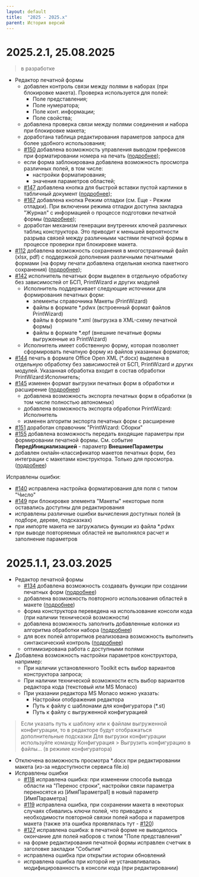 ```yaml
---
layout: default
title:  "2025 - 2025.x"
parent: История версий
---
```


# 2025.2.1, 25.08.2025

> в разработке

* Редактор печатной формы
  * добавлен контроль связи между полями в наборах (при блокировке макета). Проверка используется для полей:
    * Поле представления;
    * Поле нумератора;
    * Поле конт. информации;
    * Поле свойства;
  * добавлена проверка связи между полями соединения и набора при блокировке макета;
  * доработана таблица редактирования параметров запроса для более удобного использования;
  * [#150](https://github.com/vandalsvq/printwizard/issues/150) добавлена возможность управления выводом префиксов при форматировании номера на печать ([подробнее](../guide/ch_02_12.html));
  * если форма заблокирована добавлена возможность просмотра различных полей, в том числе:
    * настройки форматирования;
    * значения параметров областей;
  * [#147](https://github.com/vandalsvq/printwizard/issues/147) добавлена кнопка для быстрой вставки пустой картинки в табличный документ ([подробнее](../guide/ch_02_10.html));
  * [#167](https://github.com/vandalsvq/printwizard/issues/167) добавлена кнопка Режим отладки (см. Еще - Режим отладки). При включении режима отладки доступна закладка "Журнал" с информацией о процессе подготовки печатной формы ([подробнее](../guide/ch_02_01.html));
  * доработан механизм генерации внутренних ключей различных таблиц конструктора. Это приводит к меньшей вероятности разрыва связей между различными частями печатной формы в процессе проверки при блокировке макета.
* [#112](https://github.com/vandalsvq/printwizard/issues/112) добавлена возможность сохранения в многостраничный файл (xlsx, pdf) с поддержкой дополнения различными печатными формами (на форму печати добавлена отдельная кнопка пакетного сохранения) ([подробнее](../guide/ch_01_19.html));
* [#142](https://github.com/vandalsvq/printwizard/issues/142) исполнитель печатных форм выделен в отдельную обработку без зависимостей от БСП, PrintWizard и других модулей
  * Исполнитель поддерживает следующие источники для формирования печатных форм:
    * элементы справочника Макеты (PrintWizard)
    * файлы в формате *.pdwx (встроенный формат файлов PrintWizard)
    * файлы в формате *.xml (выгрузка в XML-схему печатной формы)
    * файлы в формате *.epf (внешние печатные формы выгруженные из PrintWizard)
  * Исполнитель имеет собственную форму, которая позволяет сформировать печатную форму из файлов указанных форматов;
* [#144](https://github.com/vandalsvq/printwizard/issues/144) печать в формате Office Open XML (*.docx) выделена в отдельную обработку без зависимостей от БСП, PrintWizard и других модулей. Указанная обработка входит в состав обработки PrintWizard:Исполнитель;
* [#145](https://github.com/vandalsvq/printwizard/issues/145) изменен формат выгрузки печатных форм в обработки и расширение ([подробнее](../guide/ch_01_04.html))
  * добавлена возможность экспорта печатных форм в обработки (в том числе полностью автономных)
  * добавлена возможность экспорта обработки PrintWizard: Исполнитель
  * изменен алгоритм экспорта печатных форм с расширение
* [#151](https://github.com/vandalsvq/printwizard/issues/151) доработан справочник "PrintWizard: Сборки"
* [#155](https://github.com/vandalsvq/printwizard/issues/155) добавлена возможность передать входящие параметры при формировании печатной формы. См. событие **ПередИнициализацией** - параметр **ВнешниеПараметры**
* добавлен онлайн-классификатор макетов печатных форм, без интеграции с макетами конструктора. Только для просмотра. ([подробнее](../guide/ch_01_22.html))

Исправлены ошибки:
* [#140](https://github.com/vandalsvq/printwizard/issues/140) исправлена настройка форматирования для поля с типом "Число"
* [#149](https://github.com/vandalsvq/printwizard/issues/149) при блокировке элемента "Макеты" некоторые поля оставались доступны для редактирования
* исправлены различные ошибки вычисления доступных полей (в подборе, дереве, подсказках)
* при импорте макета не загружались функции из файла *.pdwx
* при выводе повторяемых областей не выполнялся расчет и заполнение параметров

# 2025.1.1, 23.03.2025
* Редактор печатной формы
  * [#134](https://github.com/vandalsvq/printwizard/issues/134) добавлена возможность создавать функции при создании печатных форм ([подробнее](../guide/ch_02_09.html))
  * добавлена возможность повторного использования областей в макете ([подробнее](../guide/ch_02_07.html))
  * форма конструктора переведена на использование консоли кода (при наличии технической возможности)
  * добавлена возможность заполнить добавленные колонки из алгоритма обработки набора ([подробнее](../guide/ch_02_05.html))
  * для всех полей алгоритмов реализована возможность выполнить синтаксический контроль ([подробнее](../guide/ch_01_20.html))
  * оптимизирована работа с доступными полями
* Добавлена возможность настройки параметров конструктора, например:
  * При наличии установленного Toolkit есть выбор вариантов конструктора запроса;
  * При наличии технической возможности есть выбор вариантов редактора кода (текстовый или MS Monaco)
  * При указании редактора MS Monaco можно указать:
    * Настройки отображения редактора
    * Путь к файлу с шаблонами для конфигуратора (*.st)
    * Путь к файлу с выгруженной конфигурацией

> Если указать путь к шаблону или к файлам выгруженной конфигурации, то в редакторе будут отображаться дополнительные подсказки
> Для выгрузки конфигурации используйте команду Конфигурация > Выгрузить конфигурацию в файлы... (в режиме конфигуратора)

* Отключена возможность просмотра *.docx при редактировании макета (из-за недоступности сервиса file.io)
* Исправлены ошибки
  * [#118](https://github.com/vandalsvq/printwizard/issues/118) исправлена ошибка: при изменении способа вывода области на "Перенос строки", настройки связи параметра переносятся из [ИмяПараметра1] в новый параметр [ИмяПараметра]
  * [#119](https://github.com/vandalsvq/printwizard/issues/119) исправлена ошибка, при сохранении макета в некоторых случаях сбивались ключи полей, что приводило к необходимости повторной связки полей набора и параметров макета (также эта ошибка проявлялась тут - [#120](https://github.com/vandalsvq/printwizard/issues/120))
  * [#127](https://github.com/vandalsvq/printwizard/issues/127) исправлена ошибка: в печатной форме не выводилось окончание для полей наборов с типом "Поле представления"
  * на форме редактирования печатной формы исправлен счетчик в заголовке закладки "События"
  * исправлена ошибка при открытии истории обновлений
  * исправлена ошибка при которой не устанавливалась модифицированность в консоли кода (при редактировании)